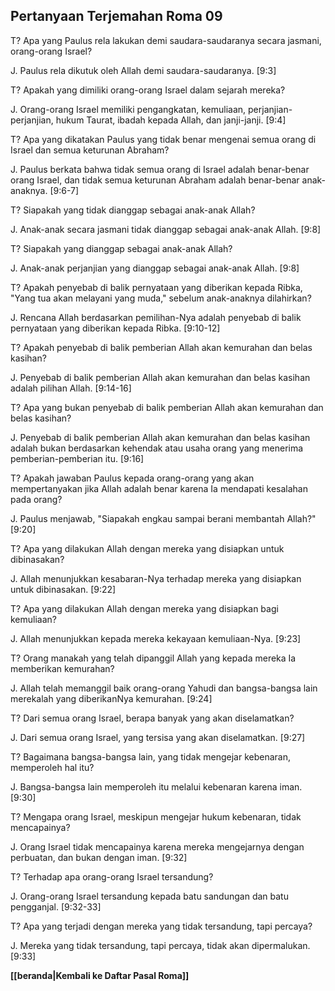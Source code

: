 ## Pertanyaan Terjemahan Roma 09 ##

T? Apa yang Paulus rela lakukan demi saudara-saudaranya secara jasmani, orang-orang Israel?

J. Paulus rela dikutuk oleh Allah demi saudara-saudaranya. [9:3]

T? Apakah yang dimiliki orang-orang Israel dalam sejarah mereka?

J. Orang-orang Israel memiliki pengangkatan, kemuliaan, perjanjian-perjanjian, hukum Taurat, ibadah kepada Allah, dan janji-janji. [9:4]

T? Apa yang dikatakan Paulus yang tidak benar mengenai semua orang di Israel dan semua keturunan Abraham?

J. Paulus berkata bahwa tidak semua orang di Israel adalah benar-benar orang Israel, dan tidak semua keturunan Abraham adalah benar-benar anak-anaknya. [9:6-7]

T? Siapakah yang tidak dianggap sebagai anak-anak Allah?

J. Anak-anak secara jasmani tidak dianggap sebagai anak-anak Allah. [9:8]

T? Siapakah yang dianggap sebagai anak-anak Allah?

J. Anak-anak perjanjian yang dianggap sebagai anak-anak Allah. [9:8]

T? Apakah penyebab di balik pernyataan yang diberikan kepada Ribka, "Yang tua akan melayani yang muda," sebelum anak-anaknya dilahirkan?

J. Rencana Allah berdasarkan pemilihan-Nya adalah penyebab di balik pernyataan yang diberikan kepada Ribka. [9:10-12]

T? Apakah penyebab di balik pemberian Allah akan kemurahan dan belas kasihan?

J. Penyebab di balik pemberian Allah akan kemurahan dan belas kasihan adalah pilihan Allah. [9:14-16]

T? Apa yang bukan penyebab di balik pemberian Allah akan kemurahan dan belas kasihan?

J. Penyebab di balik pemberian Allah akan kemurahan dan belas kasihan adalah bukan berdasarkan kehendak atau usaha orang yang menerima pemberian-pemberian itu. [9:16]

T? Apakah jawaban Paulus kepada orang-orang yang akan mempertanyakan jika Allah adalah benar karena Ia mendapati kesalahan pada orang?

J. Paulus menjawab, "Siapakah engkau sampai berani membantah Allah?" [9:20]

T? Apa yang dilakukan Allah dengan mereka yang disiapkan untuk dibinasakan?

J. Allah menunjukkan kesabaran-Nya terhadap mereka yang disiapkan untuk dibinasakan. [9:22]

T? Apa yang dilakukan Allah dengan mereka yang disiapkan bagi kemuliaan?

J. Allah menunjukkan kepada mereka kekayaan kemuliaan-Nya. [9:23]

T? Orang manakah yang telah dipanggil Allah yang kepada mereka Ia memberikan kemurahan?

J. Allah telah memanggil baik orang-orang Yahudi dan bangsa-bangsa lain merekalah yang diberikanNya kemurahan. [9:24]

T? Dari semua orang Israel, berapa banyak yang akan diselamatkan?

J. Dari semua orang Israel, yang tersisa yang akan diselamatkan. [9:27]

T? Bagaimana bangsa-bangsa lain, yang tidak mengejar kebenaran, memperoleh hal itu?

J. Bangsa-bangsa lain memperoleh itu melalui kebenaran karena iman. [9:30]

T? Mengapa orang Israel, meskipun mengejar hukum kebenaran, tidak mencapainya?

J. Orang Israel tidak mencapainya karena mereka mengejarnya dengan perbuatan, dan bukan dengan iman. [9:32]

T? Terhadap apa orang-orang Israel tersandung?

J. Orang-orang Israel tersandung kepada batu sandungan dan batu pengganjal. [9:32-33]

T? Apa yang terjadi dengan mereka yang tidak tersandung, tapi percaya?

J. Mereka yang tidak tersandung, tapi percaya, tidak akan dipermalukan. [9:33]

__[[beranda|Kembali ke Daftar Pasal Roma]]__

